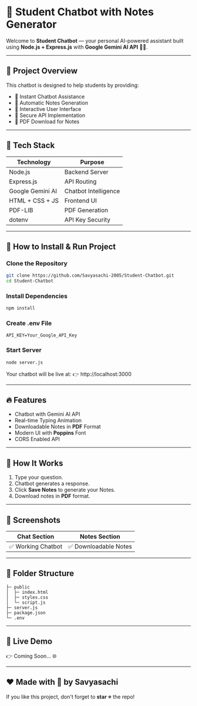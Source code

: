 # 🎯 Student Chatbot with Notes Generator

Welcome to **Student Chatbot** — your personal AI-powered assistant built using **Node.js + Express.js** with **Google Gemini AI API** 💪🔥.

---

## 🚀 Project Overview
This chatbot is designed to help students by providing:
- 🤖 Instant Chatbot Assistance
- 📝 Automatic Notes Generation
- 💬 Interactive User Interface
- 🔐 Secure API Implementation
- 📄 PDF Download for Notes

---

## 🔑 Tech Stack
| Technology     | Purpose             |
|---------------|--------------------|
| Node.js       | Backend Server     |
| Express.js    | API Routing       |
| Google Gemini AI | Chatbot Intelligence |
| HTML + CSS + JS | Frontend UI      |
| PDF-LIB       | PDF Generation    |
| dotenv        | API Key Security  |

---

## 📄 How to Install & Run Project

### Clone the Repository
```bash
git clone https://github.com/Savyasachi-2005/Student-Chatbot.git
cd Student-Chatbot
```

### Install Dependencies
```bash
npm install
```

### Create **.env** File
```
API_KEY=Your_Google_API_Key
```

### Start Server
```bash
node server.js
```
Your chatbot will be live at:
👉 http://localhost:3000

---

## 🔥 Features
- Chatbot with Gemini AI API
- Real-time Typing Animation
- Downloadable Notes in **PDF** Format
- Modern UI with **Poppins** Font
- CORS Enabled API

---

## 🎯 How It Works
1. Type your question.
2. Chatbot generates a response.
3. Click **Save Notes** to generate your Notes.
4. Download notes in **PDF** format.

---

## 🎯 Screenshots
| Chat Section | Notes Section |
|-------------|---------------|
| ✅ Working Chatbot | ✅ Downloadable Notes |

---

## 📌 Folder Structure
```
├─ public
│  ├─ index.html
│  ├─ styles.css
│  └─ script.js
├─ server.js
├─ package.json
└─ .env
```

---

## 🔗 Live Demo
👉 Coming Soon... 🌐

---

## ❤️ Made with 💪 by **Savyasachi**

If you like this project, don't forget to **star ⭐** the repo!
